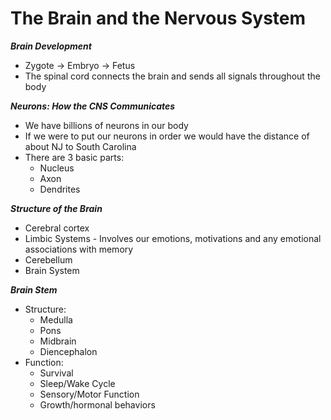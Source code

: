 # The Brain and the Nervous System

***Brain Development***

- Zygote → Embryo → Fetus
- The spinal cord connects the brain and sends all signals throughout the body

 ***Neurons: How the CNS Communicates***

- We have billions of neurons in our body
- If we were to put our neurons in order we would have the distance of about NJ to South Carolina
- There are 3 basic parts:
    - Nucleus
    - Axon
    - Dendrites

 ***Structure of the Brain***

- Cerebral cortex
- Limbic Systems - Involves our emotions, motivations and any emotional associations with memory
- Cerebellum
- Brain System

***Brain Stem***

- Structure:
    - Medulla
    - Pons
    - Midbrain
    - Diencephalon
- Function:
    - Survival
    - Sleep/Wake Cycle
    - Sensory/Motor Function
    - Growth/hormonal behaviors